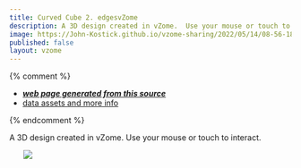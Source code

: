 ```yaml
---
title: Curved Cube 2. edgesvZome
description: A 3D design created in vZome.  Use your mouse or touch to interact.
image: https://John-Kostick.github.io/vzome-sharing/2022/05/14/08-56-18-Curved-Cube-2.-edgesvZome/Curved-Cube-2.-edgesvZome.png
published: false
layout: vzome
---
```


{% comment %}
 - [***web page generated from this source***](<https://John-Kostick.github.io/vzome-sharing/2022/05/14/Curved-Cube-2.-edgesvZome-08-56-18.html>)
 - [data assets and more info](<https://github.com/John-Kostick/vzome-sharing/tree/main/2022/05/14/08-56-18-Curved-Cube-2.-edgesvZome/>)
 
{% endcomment %}

A 3D design created in vZome.  Use your mouse or touch to interact.

<vzome-viewer style="width: 87%; height: 60vh; margin: 5%"
       src="https://John-Kostick.github.io/vzome-sharing/2022/05/14/08-56-18-Curved-Cube-2.-edgesvZome/Curved-Cube-2.-edgesvZome.vZome" >
  <img src="https://John-Kostick.github.io/vzome-sharing/2022/05/14/08-56-18-Curved-Cube-2.-edgesvZome/Curved-Cube-2.-edgesvZome.png" />
</vzome-viewer>